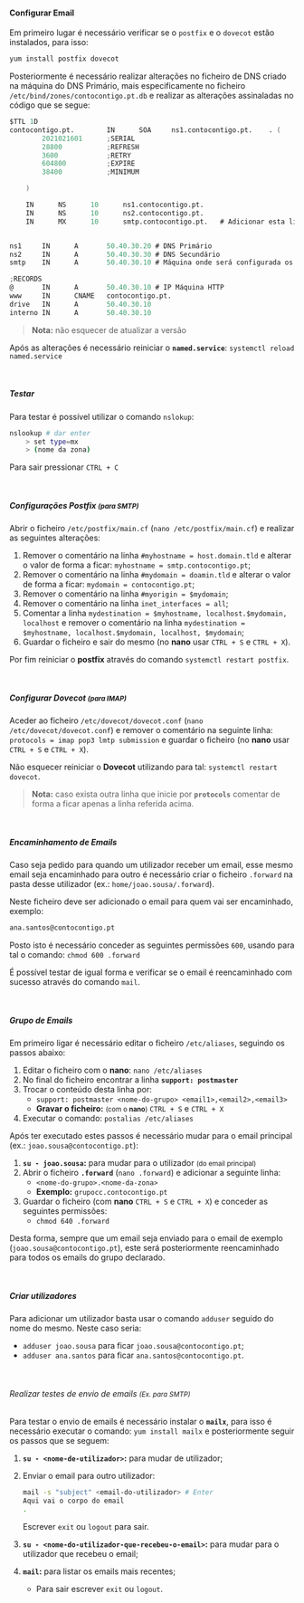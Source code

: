 
#### Configurar Email

Em primeiro lugar é necessário verificar se o `postfix` e o `dovecot` estão instalados, para isso:

```bash
yum install postfix dovecot
```

Posteriormente é necessário realizar alterações no ficheiro de DNS criado na máquina do DNS Primário, mais especificamente no ficheiro  `/etc/bind/zones/contocontigo.pt.db` e realizar as alterações assinaladas no código que se segue:

```D
$TTL 1D
contocontigo.pt.        IN      SOA     ns1.contocontigo.pt.    . (
		2021021601      ;SERIAL
		28800           ;REFRESH
		3600            ;RETRY
		604800          ;EXPIRE
		38400           ;MINIMUM

	)

	IN      NS      10		ns1.contocontigo.pt.
	IN      NS      10		ns2.contocontigo.pt.
	IN		MX		10		smtp.contocontigo.pt.	# Adicionar esta linha


ns1     IN      A       50.40.30.20 # DNS Primário
ns2     IN      A       50.40.30.30 # DNS Secundário
smtp	IN		A		50.40.30.10 # Máquina onde será configurada os emails => adicionar esta linha

;RECORDS
@       IN      A       50.40.30.10 # IP Máquina HTTP
www     IN      CNAME   contocontigo.pt.
drive   IN      A       50.40.30.10
interno IN      A       50.40.30.10
```

> **Nota:** não esquecer de atualizar a versão

Após as alterações é necessário reiniciar o **`named.service`**: `systemctl reload named.service`

<br />

##### Testar

Para testar é possível utilizar o comando `nslokup`:

```bash
nslookup # dar enter
	> set type=mx
	> (nome da zona)
```

Para sair pressionar `CTRL + C`

<br />

##### Configurações Postfix <small>(para SMTP)</small>

Abrir o ficheiro `/etc/postfix/main.cf` (`nano /etc/postfix/main.cf`) e realizar as seguintes alterações:
1. Remover o comentário na linha `#myhostname = host.domain.tld` e alterar o valor de forma a ficar: `myhostname = smtp.contocontigo.pt`;
2. Remover o comentário na linha `#mydomain = doamin.tld` e alterar o valor de forma a ficar: `mydomain = contocontigo.pt`;
3. Remover o comentário na linha `#myorigin = $mydomain`;
4. Remover o comentário na linha `inet_interfaces = all`;
5. Comentar a linha `mydestination = $myhostname, localhost.$mydomain, localhost` e remover o comentário na linha `mydestination = $myhostname, localhost.$mydomain, localhost, $mydomain`;
6. Guardar o ficheiro e sair do mesmo (no **nano** usar `CTRL + S` e `CTRL + X`).

Por fim reiniciar o **postfix** através do comando `systemctl restart postfix`.

<br />

##### Configurar Dovecot <small>(para IMAP)</small>

Aceder ao ficheiro `/etc/dovecot/dovecot.conf` (`nano /etc/dovecot/dovecot.conf`) e remover o comentário na seguinte linha: `protocols = imap pop3 lmtp submission` e guardar o ficheiro (no **nano** usar `CTRL + S` e `CTRL + X`).

Não esquecer reiniciar o **Dovecot** utilizando para tal: `systemctl restart dovecot`.

> **Nota:** caso exista outra linha que inicie por **`protocols`** comentar de forma a ficar apenas a linha referida acima.

<br />

##### Encaminhamento de Emails

Caso seja pedido para quando um utilizador receber um email, esse mesmo email seja encaminhado para outro é necessário criar o ficheiro `.forward` na pasta desse utilizador (ex.: `home/joao.sousa/.forward`).

Neste ficheiro deve ser adicionado o email para quem vai ser encaminhado, exemplo:

```bash
ana.santos@contocontigo.pt
```

Posto isto é necessário conceder as seguintes permissões `600`, usando para tal o comando: `chmod 600 .forward`

É possível testar de igual forma e verificar se o email é reencaminhado com sucesso através do comando `mail`.

<br />

##### Grupo de Emails

Em primeiro ligar é necessário editar o ficheiro `/etc/aliases`, seguindo os passos abaixo:
1. Editar o ficheiro com o **nano**: `nano /etc/aliases`
2. No final do ficheiro encontrar a linha **`support: postmaster`**
3. Trocar o conteúdo desta linha por:
   + `support: postmaster <nome-do-grupo> <email1>,<email2>,<email3>`
   + **Gravar o ficheiro:** <small>(com o **nano**)</small> `CTRL + S` e `CTRL + X`
4. Executar o comando: `postalias /etc/aliases`

Após ter executado estes passos é necessário mudar para o email principal (ex.: `joao.sousa@contocontigo.pt`):
1. **`su - joao.sousa`:** para mudar para o utilizador <small>(do email principal)</small>
2. Abrir o ficheiro **`.forward`** (`nano .forward`) e adicionar a seguinte linha:
   + `<nome-do-grupo>.<nome-da-zona>`
   + **Exemplo:** `grupocc.contocontigo.pt`
3. Guardar o ficheiro (com **nano** `CTRL + S` e `CTRL + X`) e conceder as seguintes permissões:
   + `chmod 640 .forward`

Desta forma, sempre que um email seja enviado para o email de exemplo (`joao.sousa@contocontigo.pt`), este será posteriormente reencaminhado para todos os emails do grupo declarado.

<br />

##### Criar utilizadores

Para adicionar um utilizador basta usar o comando `adduser` seguido do nome do mesmo. Neste caso seria:
* `adduser joao.sousa` para ficar `joao.sousa@contocontigo.pt`;
* `adduser ana.santos` para ficar `ana.santos@contocontigo.pt`.

<br />

###### Realizar testes de envio de emails <small>(Ex. para SMTP)</small>

Para testar o envio de emails é necessário instalar o **`mailx`**, para isso é necessário executar o comando: `yum install mailx` e posteriormente seguir os passos que se seguem:

1. **`su - <nome-de-utilizador>`:** para mudar de utilizador;
2. Enviar o email para outro utilizador:
	```bash
	mail -s "subject" <email-do-utilizador> # Enter
	Aqui vai o corpo do email
	.
	```

	Escrever `exit` ou `logout` para sair.

3. **`su - <nome-do-utilizador-que-recebeu-o-email>`:** para mudar para o utilizador que recebeu o email;
4. **`mail`:** para listar os emails mais recentes;
	+ Para sair escrever `exit` ou `logout`.